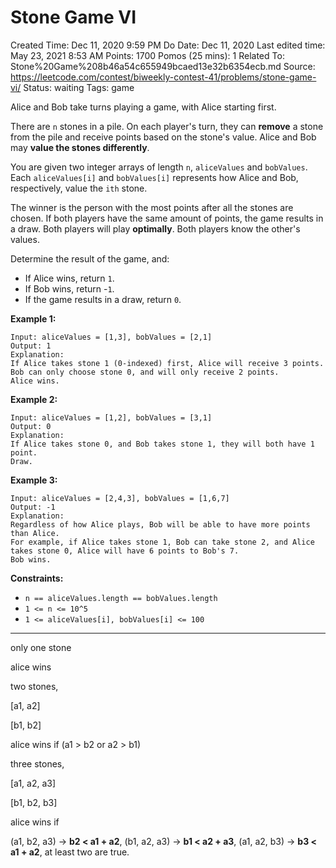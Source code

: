 # Stone Game VI

Created Time: Dec 11, 2020 9:59 PM
Do Date: Dec 11, 2020
Last edited time: May 23, 2021 8:53 AM
Points: 1700
Pomos (25 mins): 1
Related To: Stone%20Game%208b46a54c655949bcaed13e32b6354ecb.md
Source: https://leetcode.com/contest/biweekly-contest-41/problems/stone-game-vi/
Status: waiting
Tags: game

Alice and Bob take turns playing a game, with Alice starting first.

There are `n` stones in a pile. On each player's turn, they can **remove** a stone from the pile and receive points based on the stone's value. Alice and Bob may **value the stones differently**.

You are given two integer arrays of length `n`, `aliceValues` and `bobValues`. Each `aliceValues[i]` and `bobValues[i]` represents how Alice and Bob, respectively, value the `ith` stone.

The winner is the person with the most points after all the stones are chosen. If both players have the same amount of points, the game results in a draw. Both players will play **optimally**. Both players know the other's values.

Determine the result of the game, and:

- If Alice wins, return `1`.
- If Bob wins, return -`1`.
- If the game results in a draw, return `0`.

**Example 1:**

```
Input: aliceValues = [1,3], bobValues = [2,1]
Output: 1
Explanation:
If Alice takes stone 1 (0-indexed) first, Alice will receive 3 points.
Bob can only choose stone 0, and will only receive 2 points.
Alice wins.
```

**Example 2:**

```
Input: aliceValues = [1,2], bobValues = [3,1]
Output: 0
Explanation:
If Alice takes stone 0, and Bob takes stone 1, they will both have 1 point.
Draw.
```

**Example 3:**

```
Input: aliceValues = [2,4,3], bobValues = [1,6,7]
Output: -1
Explanation:
Regardless of how Alice plays, Bob will be able to have more points than Alice.
For example, if Alice takes stone 1, Bob can take stone 2, and Alice takes stone 0, Alice will have 6 points to Bob's 7.
Bob wins.
```

**Constraints:**

- `n == aliceValues.length == bobValues.length`
- `1 <= n <= 10^5`
- `1 <= aliceValues[i], bobValues[i] <= 100`

---

only one stone 

alice wins

two stones,

[a1, a2]

[b1, b2]

alice wins if (a1 > b2 or a2 > b1)

three stones,

[a1, a2, a3]

[b1, b2, b3]

alice wins if 

(a1, b2, a3) → **b2 < a1 + a2**, (b1, a2, a3) → **b1 < a2 + a3**, (a1, a2, b3) → **b3 < a1 + a2**, at least two are true.